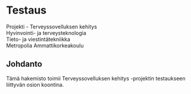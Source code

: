 # Testaus
Projekti - Terveyssovelluksen kehitys<br>
Hyvinvointi- ja terveysteknologia<br>
Tieto- ja viestintätekniikka<br>
Metropolia Ammattikorkeakoulu<br>

## Johdanto
Tämä hakemisto toimii Terveyssovelluksen kehitys -projektin testaukseen liittyvän osion koontina.
